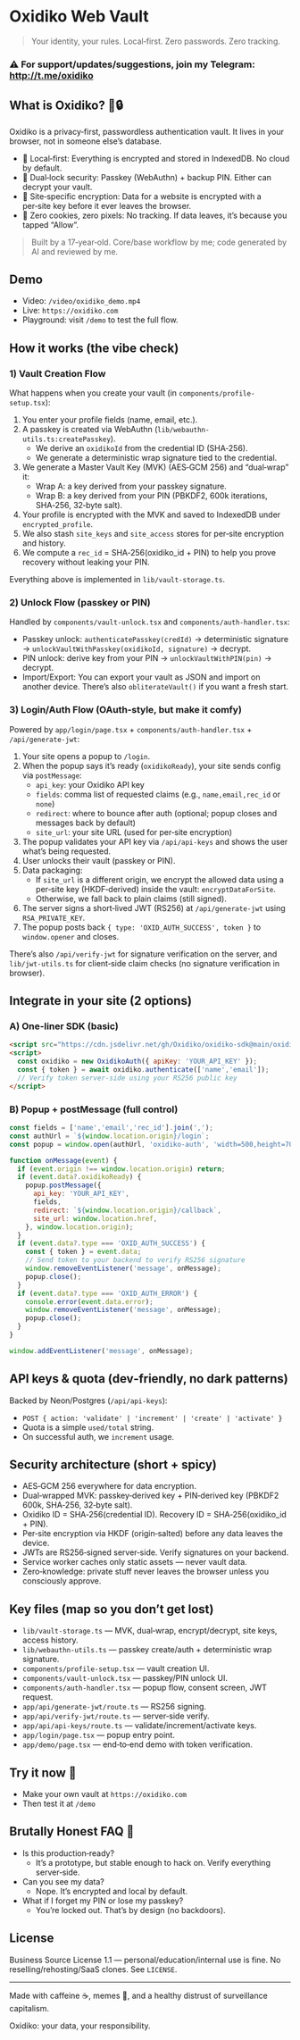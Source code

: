# Oxidiko Web Vault

> Your identity, your rules. Local‑first. Zero passwords. Zero tracking.

### ⚠️ For support/updates/suggestions, join my Telegram: http://t.me/oxidiko

## What is Oxidiko? 🤖🔒
Oxidiko is a privacy‑first, passwordless authentication vault. It lives in your browser, not in someone else’s database.

- 🧠 Local‑first: Everything is encrypted and stored in IndexedDB. No cloud by default.
- 🔐 Dual‑lock security: Passkey (WebAuthn) + backup PIN. Either can decrypt your vault.
- 🧬 Site‑specific encryption: Data for a website is encrypted with a per‑site key before it ever leaves the browser.
- 🍪 Zero cookies, zero pixels: No tracking. If data leaves, it’s because you tapped “Allow”.

> Built by a 17‑year‑old. Core/base workflow by me; code generated by AI and reviewed by me.

## Demo
- Video: `/video/oxidiko_demo.mp4`
- Live: `https://oxidiko.com`
- Playground: visit `/demo` to test the full flow.

## How it works (the vibe check)

### 1) Vault Creation Flow
What happens when you create your vault (in `components/profile-setup.tsx`):

1. You enter your profile fields (name, email, etc.).
2. A passkey is created via WebAuthn (`lib/webauthn-utils.ts:createPasskey`).
   - We derive an `oxidikoId` from the credential ID (SHA‑256).
   - We generate a deterministic wrap signature tied to the credential.
3. We generate a Master Vault Key (MVK) (AES‑GCM 256) and “dual‑wrap” it:
   - Wrap A: a key derived from your passkey signature.
   - Wrap B: a key derived from your PIN (PBKDF2, 600k iterations, SHA‑256, 32‑byte salt).
4. Your profile is encrypted with the MVK and saved to IndexedDB under `encrypted_profile`.
5. We also stash `site_keys` and `site_access` stores for per‑site encryption and history.
6. We compute a `rec_id` = SHA‑256(oxidiko_id + PIN) to help you prove recovery without leaking your PIN.

Everything above is implemented in `lib/vault-storage.ts`.

### 2) Unlock Flow (passkey or PIN)
Handled by `components/vault-unlock.tsx` and `components/auth-handler.tsx`:

- Passkey unlock: `authenticatePasskey(credId)` → deterministic signature → `unlockVaultWithPasskey(oxidikoId, signature)` → decrypt.
- PIN unlock: derive key from your PIN → `unlockVaultWithPIN(pin)` → decrypt.
- Import/Export: You can export your vault as JSON and import on another device. There’s also `obliterateVault()` if you want a fresh start.

### 3) Login/Auth Flow (OAuth‑style, but make it comfy)
Powered by `app/login/page.tsx` + `components/auth-handler.tsx` + `/api/generate-jwt`:

1. Your site opens a popup to `/login`.
2. When the popup says it’s ready (`oxidikoReady`), your site sends config via `postMessage`:
   - `api_key`: your Oxidiko API key
   - `fields`: comma list of requested claims (e.g., `name,email,rec_id` or `none`)
   - `redirect`: where to bounce after auth (optional; popup closes and messages back by default)
   - `site_url`: your site URL (used for per‑site encryption)
3. The popup validates your API key via `/api/api-keys` and shows the user what’s being requested.
4. User unlocks their vault (passkey or PIN).
5. Data packaging:
   - If `site_url` is a different origin, we encrypt the allowed data using a per‑site key (HKDF‑derived) inside the vault: `encryptDataForSite`.
   - Otherwise, we fall back to plain claims (still signed).
6. The server signs a short‑lived JWT (RS256) at `/api/generate-jwt` using `RSA_PRIVATE_KEY`.
7. The popup posts back `{ type: 'OXID_AUTH_SUCCESS', token }` to `window.opener` and closes.

There’s also `/api/verify-jwt` for signature verification on the server, and `lib/jwt-utils.ts` for client‑side claim checks (no signature verification in browser).

## Integrate in your site (2 options)

### A) One‑liner SDK (basic)
```html
<script src="https://cdn.jsdelivr.net/gh/Oxidiko/oxidiko-sdk@main/oxidiko-sdk.js"></script>
<script>
  const oxidiko = new OxidikoAuth({ apiKey: 'YOUR_API_KEY' });
  const { token } = await oxidiko.authenticate(['name','email']);
  // Verify token server‑side using your RS256 public key
</script>
```

### B) Popup + postMessage (full control)
```js
const fields = ['name','email','rec_id'].join(',');
const authUrl = `${window.location.origin}/login`;
const popup = window.open(authUrl, 'oxidiko-auth', 'width=500,height=700');

function onMessage(event) {
  if (event.origin !== window.location.origin) return;
  if (event.data?.oxidikoReady) {
    popup.postMessage({
      api_key: 'YOUR_API_KEY',
      fields,
      redirect: `${window.location.origin}/callback`,
      site_url: window.location.href,
    }, window.location.origin);
  }
  if (event.data?.type === 'OXID_AUTH_SUCCESS') {
    const { token } = event.data;
    // Send token to your backend to verify RS256 signature
    window.removeEventListener('message', onMessage);
    popup.close();
  }
  if (event.data?.type === 'OXID_AUTH_ERROR') {
    console.error(event.data.error);
    window.removeEventListener('message', onMessage);
    popup.close();
  }
}

window.addEventListener('message', onMessage);
```

## API keys & quota (dev‑friendly, no dark patterns)
Backed by Neon/Postgres (`/api/api-keys`):
- `POST { action: 'validate' | 'increment' | 'create' | 'activate' }`
- Quota is a simple `used/total` string.
- On successful auth, we `increment` usage.

## Security architecture (short + spicy)
- AES‑GCM 256 everywhere for data encryption.
- Dual‑wrapped MVK: passkey‑derived key + PIN‑derived key (PBKDF2 600k, SHA‑256, 32‑byte salt).
- Oxidiko ID = SHA‑256(credential ID). Recovery ID = SHA‑256(oxidiko_id + PIN).
- Per‑site encryption via HKDF (origin‑salted) before any data leaves the device.
- JWTs are RS256‑signed server‑side. Verify signatures on your backend.
- Service worker caches only static assets — never vault data.
- Zero‑knowledge: private stuff never leaves the browser unless you consciously approve.

## Key files (map so you don’t get lost)
- `lib/vault-storage.ts` — MVK, dual‑wrap, encrypt/decrypt, site keys, access history.
- `lib/webauthn-utils.ts` — passkey create/auth + deterministic wrap signature.
- `components/profile-setup.tsx` — vault creation UI.
- `components/vault-unlock.tsx` — passkey/PIN unlock UI.
- `components/auth-handler.tsx` — popup flow, consent screen, JWT request.
- `app/api/generate-jwt/route.ts` — RS256 signing.
- `app/api/verify-jwt/route.ts` — server‑side verify.
- `app/api/api-keys/route.ts` — validate/increment/activate keys.
- `app/login/page.tsx` — popup entry point.
- `app/demo/page.tsx` — end‑to‑end demo with token verification.

## Try it now 🚀
- Make your own vault at `https://oxidiko.com`
- Then test it at `/demo`

## Brutally Honest FAQ 🤔
- Is this production‑ready?
  - It’s a prototype, but stable enough to hack on. Verify everything server‑side.
- Can you see my data?
  - Nope. It’s encrypted and local by default.
- What if I forget my PIN or lose my passkey?
  - You’re locked out. That’s by design (no backdoors).

## License
Business Source License 1.1 — personal/education/internal use is fine. No reselling/rehosting/SaaS clones. See `LICENSE`.

---
Made with caffeine ☕, memes 🐸, and a healthy distrust of surveillance capitalism.

Oxidiko: your data, your responsibility.
